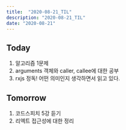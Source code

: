 ```yaml
---
title:  "2020-08-21_TIL"
description: "2020-08-21_TIL"
date: "2020-08-21"
---
```

## Today
1. 알고리즘 1문제
2. arguments 객체와 caller, callee에 대한 공부
3. rxjs 정독! 어떤 의미인지 생각하면서 읽고 있다.

## Tomorrow
1. 코드스피치 5강 듣기
2. 리엑트 접근성에 대한 정리
